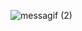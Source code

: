 ![messagif (2)](https://user-images.githubusercontent.com/114590291/204157667-fdd572ee-8d11-4ea9-9baf-02c9d79887a8.gif)
